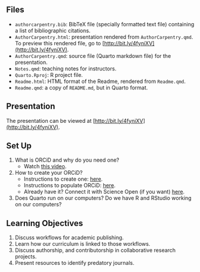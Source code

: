 ## Files

- `authorcarpentry.bib`: BibTeX file (specially formatted text file) containing a list of bibliographic citations.
- `AuthorCarpentry.html`: presentation rendered from `AuthorCarpentry.qmd`. To preview this rendered file, go to [http://bit.ly/4fyniXV](http://bit.ly/4fyniXV).
- `AuthorCarpentry.qmd`: source file (Quarto markdown file) for the presentation.
- `Notes.qmd`: teaching notes for instructors.
- `Quarto.Rproj`: R project file.
- `Readme.html`: HTML format of the Readme, rendered from `Readme.qmd`.
- `Readme.qmd`: a copy of `README.md`, but in Quarto format.

## Presentation

The presentation can be viewed at [http://bit.ly/4fyniXV](http://bit.ly/4fyniXV).


## Set Up

1.  What is ORCiD and why do you need one?
    -   Watch [this video](https://vimeo.com/97150912).
2.  How to create your ORCiD?
    -   Instructions to create one:
        [here](https://authorcarpentry.github.io/orcid-profile/00-orcid-profile.html).
    -   Instructions to populate ORCiD:
        [here](https://authorcarpentry.github.io/orcid-profile/01-adding-works.html).
    -   Already have it? Connect it with Science Open (if you want)
        [here](http://blog.scienceopen.com/2016/06/orcid-integration-at-scienceopen/).
3.  Does Quarto run on our computers? Do we have R and RStudio working on our computers?

## Learning Objectives

1.  Discuss workflows for academic publishing.
2.  Learn how our curriculum is linked to those workflows.
3.  Discuss authorship, and contributorship in collaborative research projects.
4. Present resources to identify predatory journals.
